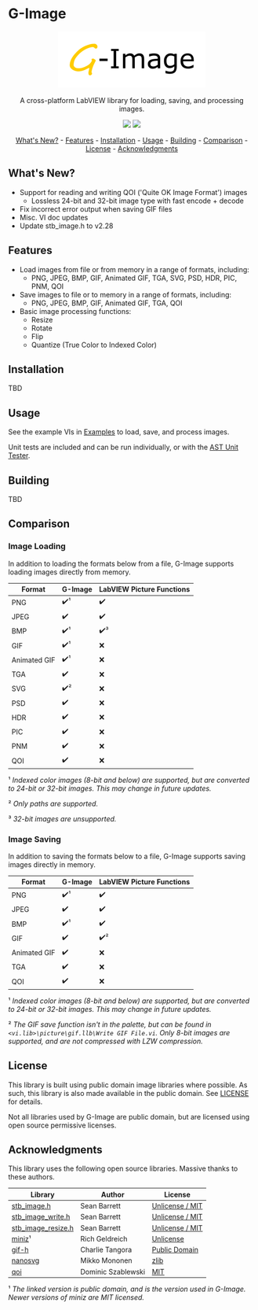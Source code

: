 # G-Image
<p align="center">
  <img width="300" height="115" src="images/g-image-logo.png">
</p>
<p align="center">
A cross-platform LabVIEW library for loading, saving, and processing images.
</p>
<p align="center">
<a href="https://www.vipm.io/package/dataflow_g_lib_g_image/"> <img src="https://www.vipm.io/package/dataflow_g_lib_g_image/badge.svg?metric=installs"></a> <a href="https://www.vipm.io/package/dataflow_g_lib_g_image/"><img src="https://www.vipm.io/package/dataflow_g_lib_g_image/badge.svg?metric=stars"></a>
</p>

<p align="center">
    <a href="#whats-new">What's New?</a> -
    <a href="#features">Features</a> -
    <a href="#installation">Installation</a> -
    <a href="#usage">Usage</a> -
	<a href="#building">Building</a> -
	<a href="#comparison">Comparison</a> - 
	<a href="#license">License</a> - 
	<a href="#acknowledgments">Acknowledgments</a>
</p>

## <a id="whats-new"></a>What's New?
* Support for reading and writing QOI ('Quite OK Image Format') images
    * Lossless 24-bit and 32-bit image type with fast encode + decode
* Fix incorrect error output when saving GIF files
* Misc. VI doc updates
* Update stb_image.h to v2.28

## <a id="features"></a>Features
* Load images from file or from memory in a range of formats, including:
    * PNG, JPEG, BMP, GIF, Animated GIF, TGA, SVG, PSD, HDR, PIC, PNM, QOI
* Save images to file or to memory in a range of formats, including:
    * PNG, JPEG, BMP, GIF, Animated GIF, TGA, QOI
* Basic image processing functions:
    * Resize
    * Rotate
    * Flip
    * Quantize (True Color to Indexed Color)

## <a id="installation"></a>Installation
TBD

## <a id="usage"></a>Usage
See the example VIs in [Examples](src/LabVIEW/G-Image/Examples) to load, save, and process images.

Unit tests are included and can be run individually, or with the [AST Unit Tester](https://www.autosofttech.net/documents/ast-unit-tester).

## <a id="building"></a>Building
TBD

## <a id="comparison"></a>Comparison
### Image Loading
In addition to loading the formats below from a file, G-Image supports loading images directly from memory.

Format          | G-Image             | LabVIEW Picture Functions
----------------|---------------------|--------------------
PNG             | :heavy_check_mark:¹ | :heavy_check_mark:
JPEG            | :heavy_check_mark:  | :heavy_check_mark:
BMP             | :heavy_check_mark:¹ | :heavy_check_mark:³
GIF             | :heavy_check_mark:¹ | :x:
Animated GIF    | :heavy_check_mark:¹ | :x:
TGA             | :heavy_check_mark:  | :x:
SVG             | :heavy_check_mark:² | :x:
PSD             | :heavy_check_mark:  | :x:
HDR             | :heavy_check_mark:  | :x:
PIC             | :heavy_check_mark:  | :x:
PNM             | :heavy_check_mark:  | :x:
QOI             | :heavy_check_mark:  | :x:

¹ *Indexed color images (8-bit and below) are supported, but are converted to 24-bit or 32-bit images. This may change in future updates.*

² *Only paths are supported.*

³ *32-bit images are unsupported.*

### Image Saving
In addition to saving the formats below to a file, G-Image supports saving images directly in memory.

Format          | G-Image             | LabVIEW Picture Functions
----------------|---------------------|--------------------
PNG             | :heavy_check_mark:¹ | :heavy_check_mark:
JPEG            | :heavy_check_mark:  | :heavy_check_mark:
BMP             | :heavy_check_mark:¹ | :heavy_check_mark:
GIF             | :heavy_check_mark:  | :heavy_check_mark:²
Animated GIF    | :heavy_check_mark:  | :x:
TGA             | :heavy_check_mark:  | :x:
QOI             | :heavy_check_mark:  | :x:

¹ *Indexed color images (8-bit and below) are supported, but are converted to 24-bit or 32-bit images. This may change in future updates.*

² *The GIF save function isn't in the palette, but can be found in `<vi.lib>\picture\gif.llb\Write GIF File.vi`. Only 8-bit images are supported, and are not compressed with LZW compression.*

## <a id="license"></a>License
This library is built using public domain image libraries where possible. As such, this library is also made available in the public domain. See [LICENSE](LICENSE) for details.

Not all libraries used by G-Image are public domain, but are licensed using open source permissive licenses.

## <a id="acknowledgments"></a>Acknowledgments
This library uses the following open source libraries. Massive thanks to these authors.

Library | Author | License
--------|--------|----------------------
[stb_image.h](https://github.com/nothings/stb) | Sean Barrett | [Unlicense / MIT](https://github.com/nothings/stb/blob/master/LICENSE)
[stb_image_write.h](https://github.com/nothings/stb) | Sean Barrett | [Unlicense / MIT](https://github.com/nothings/stb/blob/master/LICENSE)
[stb_image_resize.h](https://github.com/nothings/stb) | Sean Barrett | [Unlicense / MIT](https://github.com/nothings/stb/blob/master/LICENSE)
[miniz](https://code.google.com/archive/p/miniz)¹ | Rich Geldreich | [Unlicense](https://code.google.com/archive/p/miniz)
[gif-h](https://github.com/charlietangora/gif-h) | Charlie Tangora | [Public Domain](https://github.com/charlietangora/gif-h/blob/master/gif.h)
[nanosvg](https://github.com/memononen/nanosvg) | Mikko Mononen | [zlib](https://github.com/memononen/nanosvg/blob/master/LICENSE.txt)
[qoi](https://github.com/phoboslab/qoi) | Dominic Szablewski | [MIT](https://github.com/phoboslab/qoi/blob/master/LICENSE)

¹ *The linked version is public domain, and is the version used in G-Image. Newer versions of miniz are MIT licensed.*
